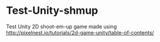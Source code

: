 Test-Unity-shmup
===========

Test Unity 2D shoot-em-up game made using http://pixelnest.io/tutorials/2d-game-unity/table-of-contents/

